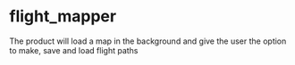 # flight_mapper
The product will load a map in the background and give the user the option to make, save and load flight paths
